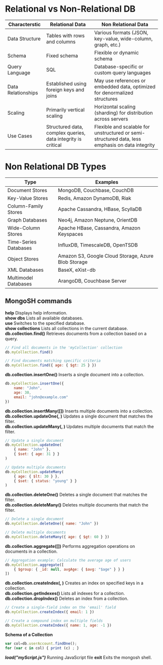 


# Relational vs Non-Relational DB

| Characterstic    | Relational Data | Non Relational Data
| -------- | ------- | ------- |
| Data Structure  | Tables with rows and columns    | Various formats (JSON, key-value, wide-column, graph, etc.) | 
| Schema  | Fixed schema    | Flexible or dynamic schema | 
|  Query Language |  SQL | Database-specific or custom query languages |
|  Data Relationships | Established using foreign keys and joins   |   May use references or embedded data, optimized for denormalized structures  |
|  Scaling |  Primarily vertical scaling  |   Horizontal scaling (sharding) for distribution across servers  |
| Use Cases  |  Structured data, complex queries, data integrity is critical  |   Flexible and scalable for unstructured or semi-structured data, less emphasis on data integrity  |

# Non Relational DB Types

| Type    | Examples | 
| -------- | ------- |
| Document Stores  | MongoDB, Couchbase, CouchDB   |
| Key-Value Stores  |   Redis, Amazon DynamoDB, Riak |
| Column-Family Stores  |  Apache Cassandra, HBase, ScyllaDB  |
| Graph Databases   |  Neo4j, Amazon Neptune, OrientDB  |
| Wide-Column Stores  | Apache HBase, Cassandra, Amazon Keyspaces   |
|  Time-Series Databases |  InfluxDB, TimescaleDB, OpenTSDB |
| Object Stores  |   Amazon S3, Google Cloud Storage, Azure Blob Storage |
|  XML Databases |  BaseX, eXist-db  |
| Multimodel Databases  | ArangoDB, Couchbase Server   |



## MongoSH commands
**help**	Displays help information.\
**show dbs**	Lists all available databases.\
**use <database>**	Switches to the specified database.\
**show collections**	Lists all collections in the current database.\
**db.collection.find(<query>)**	Retrieves documents from a collection based on a query.
```js
// Find all documents in the 'myCollection' collection
db.myCollection.find()

// Find documents matching specific criteria
db.myCollection.find({ age: { $gt: 25 } })

```
**db.collection.insertOne(<document>)**	Inserts a single document into a collection.
```js
db.myCollection.insertOne({
    name: "John",
    age: 30,
    email: "john@example.com"
})
```

**db.collection.insertMany([<documents>])**	Inserts multiple documents into a collection.\
**db.collection.updateOne(<filter>, <update>)**	Updates a single document that matches the filter.\
**db.collection.updateMany(<filter>, <update>)**	Updates multiple documents that match the filter.
```js
// Update a single document
db.myCollection.updateOne(
    { name: "John" },
    { $set: { age: 31 } }
)

// Update multiple documents
db.myCollection.updateMany(
    { age: { $lt: 30 } },
    { $set: { status: "young" } }
)

```
**db.collection.deleteOne(<filter>)**	Deletes a single document that matches the filter.\
**db.collection.deleteMany(<filter>)**	Deletes multiple documents that match the filter.
```js
// Delete a single document
db.myCollection.deleteOne({ name: "John" })

// Delete multiple documents
db.myCollection.deleteMany({ age: { $gt: 60 } })

```
**db.collection.aggregate([<pipeline>])**	Performs aggregation operations on documents in a collection.
```js
// Aggregation example: Calculate the average age of users
db.myCollection.aggregate([
    { $group: { _id: null, avgAge: { $avg: "$age" } } }
])

```
**db.collection.createIndex(<keys>, <options>)**	Creates an index on specified keys in a collection.\
**db.collection.getIndexes()**	Lists all indexes for a collection.\
**db.collection.dropIndex(<indexName>)**	Deletes an index from a collection.
```js
// Create a single-field index on the 'email' field
db.myCollection.createIndex({ email: 1 })

// Create a compound index on multiple fields
db.myCollection.createIndex({ name: 1, age: -1 })

```
**Schema of a Collection**
```js
var col=db.userAccount.findOne();
for (var c in col) { print (c) ; }
```

***load("myScript.js")*** Running JavaScript file
**exit**	Exits the mongosh shell.








```js

```
```js

```
```js

```
```js

```
```js

```
```js

```
```js

```
```js

```
```js

```



 




